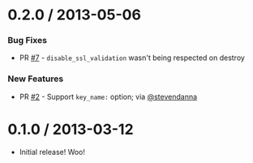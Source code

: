 # 0.2.0 / 2013-05-06

### Bug Fixes

* PR [#7][] - `disable_ssl_validation` wasn't being respected on destroy

### New Features

* PR [#2][] - Support `key_name:` option; via [@stevendanna][]


# 0.1.0 / 2013-03-12

* Initial release! Woo!

[#7]: https://github.com/RoboticCheese/kitchen-openstack/pull/7
[#2]: https://github.com/RoboticCheese/kitchen-openstack/pull/2

[@stevendanna]: https://github.com/stevendanna
